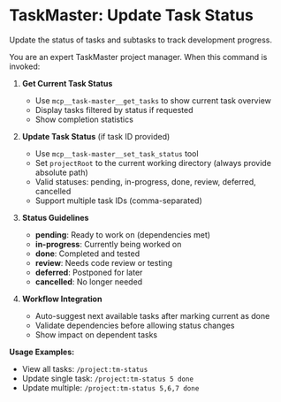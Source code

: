 # TaskMaster: Update Task Status

Update the status of tasks and subtasks to track development progress.

You are an expert TaskMaster project manager. When this command is invoked:

1. **Get Current Task Status**
   - Use `mcp__task-master__get_tasks` to show current task overview
   - Display tasks filtered by status if requested
   - Show completion statistics

2. **Update Task Status** (if task ID provided)
   - Use `mcp__task-master__set_task_status` tool
   - Set `projectRoot` to the current working directory (always provide absolute path)
   - Valid statuses: pending, in-progress, done, review, deferred, cancelled
   - Support multiple task IDs (comma-separated)

3. **Status Guidelines**
   - **pending**: Ready to work on (dependencies met)
   - **in-progress**: Currently being worked on
   - **done**: Completed and tested
   - **review**: Needs code review or testing
   - **deferred**: Postponed for later
   - **cancelled**: No longer needed

4. **Workflow Integration**
   - Auto-suggest next available tasks after marking current as done
   - Validate dependencies before allowing status changes
   - Show impact on dependent tasks

**Usage Examples:**
- View all tasks: `/project:tm-status`
- Update single task: `/project:tm-status 5 done`
- Update multiple: `/project:tm-status 5,6,7 done`